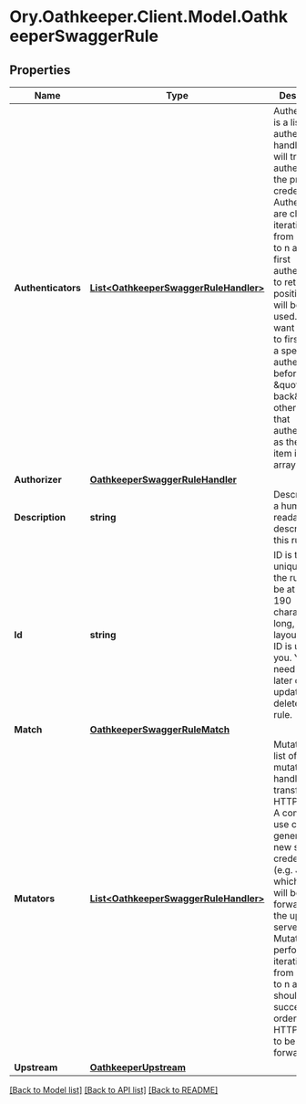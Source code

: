 # Ory.Oathkeeper.Client.Model.OathkeeperSwaggerRule

## Properties

Name | Type | Description | Notes
------------ | ------------- | ------------- | -------------
**Authenticators** | [**List&lt;OathkeeperSwaggerRuleHandler&gt;**](OathkeeperSwaggerRuleHandler.md) | Authenticators is a list of authentication handlers that will try and authenticate the provided credentials. Authenticators are checked iteratively from index 0 to n and if the first authenticator to return a positive result will be the one used.  If you want the rule to first check a specific authenticator  before \&quot;falling back\&quot; to others, have that authenticator as the first item in the array. | [optional] 
**Authorizer** | [**OathkeeperSwaggerRuleHandler**](OathkeeperSwaggerRuleHandler.md) |  | [optional] 
**Description** | **string** | Description is a human readable description of this rule. | [optional] 
**Id** | **string** | ID is the unique id of the rule. It can be at most 190 characters long, but the layout of the ID is up to you. You will need this ID later on to update or delete the rule. | [optional] 
**Match** | [**OathkeeperSwaggerRuleMatch**](OathkeeperSwaggerRuleMatch.md) |  | [optional] 
**Mutators** | [**List&lt;OathkeeperSwaggerRuleHandler&gt;**](OathkeeperSwaggerRuleHandler.md) | Mutators is a list of mutation handlers that transform the HTTP request. A common use case is generating a new set of credentials (e.g. JWT) which then will be forwarded to the upstream server.  Mutations are performed iteratively from index 0 to n and should all succeed in order for the HTTP request to be forwarded. | [optional] 
**Upstream** | [**OathkeeperUpstream**](OathkeeperUpstream.md) |  | [optional] 

[[Back to Model list]](../README.md#documentation-for-models) [[Back to API list]](../README.md#documentation-for-api-endpoints) [[Back to README]](../README.md)

